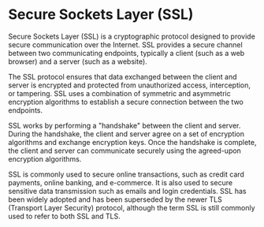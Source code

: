 # Secure Sockets Layer (SSL)

Secure Sockets Layer (SSL) is a cryptographic protocol designed to provide secure communication over the Internet. SSL provides a secure channel between two communicating endpoints, typically a client (such as a web browser) and a server (such as a website).

The SSL protocol ensures that data exchanged between the client and server is encrypted and protected from unauthorized access, interception, or tampering. SSL uses a combination of symmetric and asymmetric encryption algorithms to establish a secure connection between the two endpoints.

SSL works by performing a "handshake" between the client and server. During the handshake, the client and server agree on a set of encryption algorithms and exchange encryption keys. Once the handshake is complete, the client and server can communicate securely using the agreed-upon encryption algorithms.

SSL is commonly used to secure online transactions, such as credit card payments, online banking, and e-commerce. It is also used to secure sensitive data transmission such as emails and login credentials. SSL has been widely adopted and has been superseded by the newer TLS (Transport Layer Security) protocol, although the term SSL is still commonly used to refer to both SSL and TLS.

